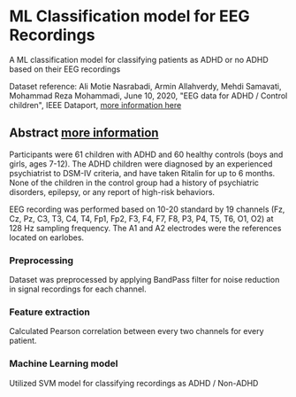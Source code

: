 # ML Classification model for EEG Recordings
A ML classification model for classifying patients as ADHD or no ADHD based on their EEG recordings 

Dataset reference:
Ali Motie Nasrabadi, Armin Allahverdy, Mehdi Samavati, Mohammad Reza Mohammadi, June 10, 2020, "EEG data for ADHD / Control children", IEEE Dataport, [more information here](https://ieee-dataport.org/open-access/eeg-data-adhd-control-children)

## Abstract [more information](https://ieee-dataport.org/open-access/eeg-data-adhd-control-children)
Participants were 61 children with ADHD and 60 healthy controls (boys and girls, ages 7-12). The ADHD children were diagnosed by an experienced psychiatrist to DSM-IV criteria, and have taken Ritalin for up to 6 months. None of the children in the control group had a history of psychiatric disorders, epilepsy, or any report of high-risk behaviors.

EEG recording was performed based on 10-20 standard by 19 channels (Fz, Cz, Pz, C3, T3, C4, T4, Fp1, Fp2, F3, F4, F7, F8, P3, P4, T5, T6, O1, O2) at 128 Hz sampling frequency. The A1 and A2 electrodes were the references located on earlobes. 

### Preprocessing
Dataset was preprocessed by applying BandPass filter for noise reduction in signal recordings for each channel.

### Feature extraction
Calculated Pearson correlation between every two channels for every patient.

### Machine Learning model
Utilized SVM model for classifying recordings as ADHD / Non-ADHD

